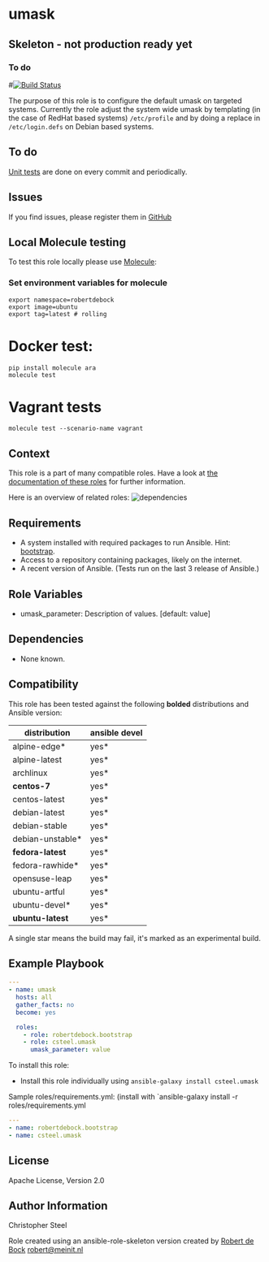 umask
=========

## Skeleton - not production ready yet

### To do
#[![Build Status](https://travis-ci.org/csteel/ansible-role-umask.svg?branch=master)](https://travis-ci.org/csteel/ansible-role-umask)

The purpose of this role is to configure the default umask on targeted systems. Currently the role adjust the system wide umask by templating (in the case of RedHat based systems) `/etc/profile` and by doing a replace in `/etc/login.defs` on Debian based systems.

## To do

[Unit tests](https://travis-ci.org/csteel/ansible-role-umask) are done on every commit and periodically.

## Issues

If you find issues, please register them in [GitHub](https://github.com/csteel/ansible-role-umask/issues)

## Local Molecule testing

To test this role locally please use [Molecule](https://github.com/metacloud/molecule):

### Set environment variables for molecule

```shell
export namespace=robertdebock
export image=ubuntu
export tag=latest # rolling
```

# Docker test:

```shell
pip install molecule ara
molecule test
```

# Vagrant tests

```shell
molecule test --scenario-name vagrant
```

Context
--------
This role is a part of many compatible roles. Have a look at [the documentation of these roles](https://robertdebock.nl/) for further information.

Here is an overview of related roles:
![dependencies](https://raw.githubusercontent.com/robertdebock/drawings/artifacts/umask.png "Dependency")

Requirements
------------

- A system installed with required packages to run Ansible. Hint: [bootstrap](https://galaxy.ansible.com/robertdebock/bootstrap).
- Access to a repository containing packages, likely on the internet.
- A recent version of Ansible. (Tests run on the last 3 release of Ansible.)

Role Variables
--------------

- umask_parameter: Description of values. [default: value]

Dependencies
------------

- None known.

Compatibility
-------------

This role has been tested against the following **bolded** distributions and Ansible version:

|distribution|ansible devel|
|------------|-------------|
|alpine-edge*|yes*|
|alpine-latest|yes*|
|archlinux|yes*|
|**centos-7**|yes*|
|centos-latest|yes*|
|debian-latest|yes*|
|debian-stable|yes*|
|debian-unstable*|yes*|
|**fedora-latest**|yes*|
|fedora-rawhide*|yes*|
|opensuse-leap|yes*|
|ubuntu-artful|yes*|
|ubuntu-devel*|yes*|
|**ubuntu-latest**|yes*|

A single star means the build may fail, it's marked as an experimental build.

Example Playbook
----------------

```yaml
---
- name: umask
  hosts: all
  gather_facts: no
  become: yes

  roles:
    - role: robertdebock.bootstrap
    - role: csteel.umask
      umask_parameter: value
```

To install this role:
- Install this role individually using `ansible-galaxy install csteel.umask`

Sample roles/requirements.yml: (install with `ansible-galaxy install -r roles/requirements.yml

```yaml
---
- name: robertdebock.bootstrap
- name: csteel.umask
```

License
-------

Apache License, Version 2.0

Author Information
------------------
Christopher Steel

Role created using an ansible-role-skeleton version created by [Robert de Bock](https://robertdebock.nl/) <robert@meinit.nl>
